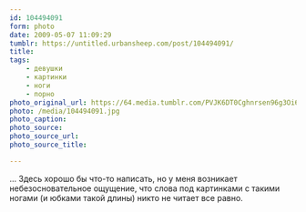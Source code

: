 ```yaml
---
id: 104494091
form: photo
date: 2009-05-07 11:09:29
tumblr: https://untitled.urbansheep.com/post/104494091/
title:
tags:
    - девушки
    - картинки
    - ноги
    - порно
photo_original_url: https://64.media.tumblr.com/PVJK6DT0Cghnrsen96g3Oi6Fo1_500.jpg
photo: /media/104494091.jpg
photo_caption: 
photo_source:
photo_source_url:
photo_source_title:

---
```


<p>… Здесь хорошо бы что-то написать, но у меня возникает небезосновательное ощущение, что слова под картинками с такими ногами (и юбками такой длины) никто не читает все равно.</p>
